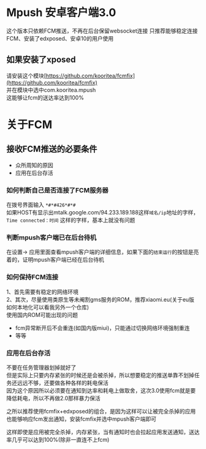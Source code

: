 # Mpush 安卓客户端3.0

这个版本只依赖FCM推送，不再在后台保留websocket连接
只推荐能够稳定连接FCM、安装了edxposed、安卓10的用户使用

## 如果安装了xposed  
请安装这个模块[https://github.com/kooritea/fcmfix](https://github.com/kooritea/fcmfix)  
并在模块中选中com.kooritea.mpush  
这能够让fcm的送达率达到100%  

# 关于FCM

## 接收FCM推送的必要条件

- 众所周知的原因
- 应用在后台存活

### 如何判断自己是否连接了FCM服务器

在拨号界面输入 `*#*#426*#*#`  
如果HOST有显示出mtalk.google.com/94.233.189.188这样`域名/ip`地址的字样，`Time connected：时间` 这样的字样，基本上就没有问题

### 判断mpush客户端已在后台待机

在设置-> 应用里面查看mpush客户端的详细信息，如果下面的`结束运行`的按钮是亮着的，证明mpush客户端已经在后台待机


### 如何保持FCM连接  
1、首先需要有稳定的网络环境  
2、其次，尽量使用类原生等未阉割gms服务的ROM，推荐xiaomi.eu(关于eu版如何本地化可以看我另外一个仓库)  
使用国内ROM可能出现的问题  
- fcm异常断开后不会重连(如国内版miui)，只能通过切换网络环境强制重连
- 等等

### 应用在后台存活  
不要在任务管理器划掉就好了  
但是实际上只要内存紧张的时候还是会被杀掉，所以想要稳定的推送单靠不划掉任务还远远不够，还要做各种各样的耗电保活    
因为这个原因所以必须要在通知到达率和耗电上做取舍，这次3.0使用fcm就是要降低耗电，所以不再做2.0那样暴力保活

之所以推荐使用fcmfix+edxposed的组合，是因为这样可以让被完全杀掉的应用也能够响应fcm发出通知，安装fcmfix并选中mpush客户端即可

这样即使是应用被完全杀掉，内存紧张，当有通知时也会拉起应用发送通知，送达率几乎可以达到100%(除非一直连不上fcm)


